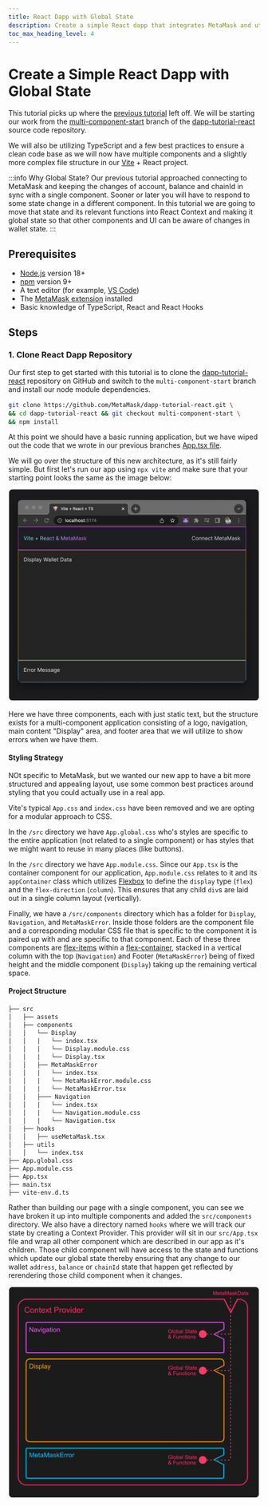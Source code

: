 ```yaml
---
title: React Dapp with Global State
description: Create a simple React dapp that integrates MetaMask and utilize React Context Provider for global state.
toc_max_heading_level: 4
---
```


# Create a Simple React Dapp with Global State

This tutorial picks up where the [previous tutorial](./react-dapp-local-state.md) left off. We will be starting our work from the [multi-component-start](https://github.com/MetaMask/dapp-tutorial-react/tree/multi-component-start) branch of the [dapp-tutorial-react](https://github.com/MetaMask/dapp-tutorial-react) source code repository.

We will also be utilizing TypeScript and a few best practices to ensure a clean code base as we will now have multiple components and a slightly more complex file structure in our [Vite](https://v3.vitejs.dev/guide/) + React project.

:::info Why Global State?
Our previous tutorial approached connecting to MetaMask and keeping the changes of account, balance and chainId in sync with a single component. Sooner or later you will have to respond to some state change in a different component. In this tutorial we are going to move that state and its relevant functions into React Context and making it global state so that other components and UI can be aware of changes in wallet state.
:::

## Prerequisites

- [Node.js](https://nodejs.org/) version 18+
- [npm](https://docs.npmjs.com/downloading-and-installing-node-js-and-npm) version 9+
- A text editor (for example, [VS Code](https://code.visualstudio.com/))
- The [MetaMask extension](https://metamask.io/download) installed
- Basic knowledge of TypeScript, React and React Hooks

## Steps

### 1. Clone React Dapp Repository

Our first step to get started with this tutorial is to clone the [dapp-tutorial-react](https://github.com/MetaMask/dapp-tutorial-react) repository on GitHub and switch to the `multi-component-start` branch and install our node module dependencies.

```bash
git clone https://github.com/MetaMask/dapp-tutorial-react.git \
&& cd dapp-tutorial-react && git checkout multi-component-start \
&& npm install
```

At this point we should have a basic running application, but we have wiped out the code that we wrote in our previous branches [App.tsx file](https://github.com/MetaMask/dapp-tutorial-react/blob/single-component-final/src/App.tsx).

We will go over the structure of this new architecture, as it's still fairly simple. But first let's run our app using `npx vite` and make sure that your starting point looks the same as the image below:

![](../assets/tutorials/react-dapp/pt2-01.png)

Here we have three components, each with just static text, but the structure exists for a multi-component application consisting of a logo, navigation, main content "Display" area, and footer area that we will utilize to show errors when we have them.

#### Styling Strategy

NOt specific to MetaMask, but we wanted our new app to have a bit more structured and appealing layout, use some common best practices around styling that you could actually use in a real app.

Vite's typical `App.css` and `index.css` have been removed and we are opting for a modular approach to CSS.

In the `/src` directory we have `App.global.css` who's styles are specific to the entire application (not related to a single component) or has styles that we might want to reuse in many places (like buttons).

In the `/src` directory we have `App.module.css`. Since our `App.tsx` is the container component for our application, `App.module.css` relates to it and its `appContainer` class which utilizes [Flexbox](https://css-tricks.com/snippets/css/a-guide-to-flexbox) to define the `display` type (`flex`) and the `flex-direction` (`column`). This ensures that any child `div`s are laid out in a single column layout (vertically).

Finally, we have a `/src/components` directory which has a folder for `Display`, `Navigation`, and `MetaMaskError`. Inside those folders are the component file and a corresponding modular CSS file that is specific to the component it is paired up with and are specific to that component. Each of these three components are [flex-items](https://css-tricks.com/snippets/css/a-guide-to-flexbox/#aa-basics-and-terminology) within a [flex-container](https://css-tricks.com/snippets/css/a-guide-to-flexbox/#aa-flexbox-properties), stacked in a vertical column with the top (`Navigation`) and Footer (`MetaMaskError`) being of fixed height and the middle component (`Display`) taking up the remaining vertical space.

#### Project Structure


```
├── src
│   ├── assets
│   ├── components
│   │   └── Display
│   │   |   └── index.tsx
│   │   |   └── Display.module.css
│   │   |   └── Display.tsx
│   │   ├── MetaMaskError
│   │   |   └── index.tsx
│   │   |   └── MetaMaskError.module.css
│   │   |   └── MetaMaskError.tsx
│   │   ├─── Navigation
│   │   |   └── index.tsx
│   │   |   └── Navigation.module.css
│   │   |   └── Navigation.tsx
│   ├── hooks
│   │   ├── useMetaMask.tsx
│   ├── utils
│   │   └── index.tsx
├── App.global.css
├── App.module.css
├── App.tsx
├── main.tsx
├── vite-env.d.ts
```

Rather than building our page with a single component, you can see we have broken it up into multiple components and added the `src/components` directory. We also have a directory named `hooks` where we will track our state by creating a Context Provider. This provider will sit in our `src/App.tsx` file and wrap all other component which are described in our app as it's children. Those child component will have access to the state and functions which update our global state thereby ensuring that any change to our wallet `address`, `balance` or `chainId`  state that happen get reflected by rerendering those child component when it changes.

![](../assets/tutorials/react-dapp/pt2-02.png)
